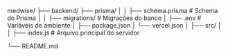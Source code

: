 medwise/
├── backend/
├── prisma/
│   │   ├── schema.prisma   # Schema do Prisma
│   │   ├── migrations/     # Migrações do banco
│   ├── .env                # Variáveis de ambiente 
│   ├── package.json
│   └── vercel.json
│   ├── src/
│   │   ├── index.js        # Arquivo principal do servidor

└── README.md
